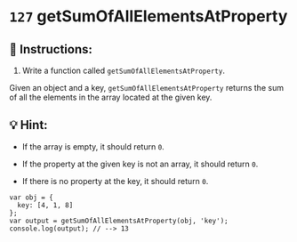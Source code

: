 # `127` getSumOfAllElementsAtProperty

## 📝 Instructions:

1. Write a function called `getSumOfAllElementsAtProperty`.

Given an object and a key, `getSumOfAllElementsAtProperty` returns the sum of all the elements in the array located at the given key.

## :bulb: Hint:

* If the array is empty, it should return `0`.

* If the property at the given key is not an array, it should return `0`.

* If there is no property at the key, it should return `0`.

```Js
var obj = {
  key: [4, 1, 8]
};
var output = getSumOfAllElementsAtProperty(obj, 'key');
console.log(output); // --> 13
```